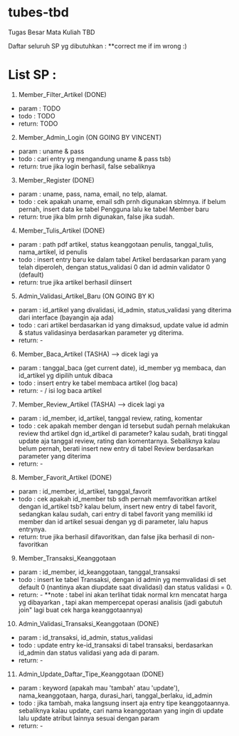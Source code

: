 # tubes-tbd
Tugas Besar Mata Kuliah TBD

Daftar seluruh SP yg dibutuhkan :
**correct me if im wrong :)

# List SP :
1. Member_Filter_Artikel (DONE)
- param : TODO
- todo  : TODO
- return: TODO

2. Member_Admin_Login (ON GOING BY VINCENT)
- param : uname & pass
- todo  : cari entry yg mengandung uname & pass tsb)
- return: true jika login berhasil, false sebaliknya

3. Member_Register (DONE)
- param : uname, pass, nama, email, no telp, alamat. 
- todo  : cek apakah uname, email sdh prnh digunakan sblmnya. if belum pernah, insert data ke tabel Pengguna lalu ke tabel Member baru 
- return: true jika blm prnh digunakan, false jika sudah.

4. Member_Tulis_Artikel (DONE)
- param : path pdf artikel, status keanggotaan penulis, tanggal_tulis, nama_artikel, id penulis
- todo  : insert entry baru ke dalam tabel Artikel berdasarkan param yang telah diperoleh, dengan status_validasi 0 dan id admin validator 0 (default)
- return: true jika artikel berhasil diinsert

5. Admin_Validasi_Artikel_Baru (ON GOING BY K)
- param : id_artikel yang divalidasi, id_admin, status_validasi yang diterima dari interface (bayangin aja ada)
- todo  : cari artikel berdasarkan id yang dimaksud, update value id admin & status validasinya berdasarkan parameter yg diterima.
- return: -

6. Member_Baca_Artikel (TASHA) --> dicek lagi ya
- param : tanggal_baca (get current date), id_member yg membaca, dan id_artikel yg dipilih untuk dibaca
- todo  : insert entry ke tabel membaca artikel (log baca)
- return: - / isi log baca artikel

7. Member_Review_Artikel (TASHA) --> dicek lagi ya
- param : id_member, id_artikel, tanggal review, rating, komentar
- todo  : cek apakah member dengan id tersebut sudah pernah melakukan review thd artikel dgn id_artikel di parameter? kalau sudah, brati tinggal update aja tanggal review, rating dan komentarnya. Sebaliknya kalau belum pernah, berati insert new entry di tabel Review berdasarkan parameter yang diterima
- return: - 

8. Member_Favorit_Artikel (DONE)
- param : id_member, id_artikel, tanggal_favorit
- todo  : cek apakah id_member tsb sdh pernah memfavoritkan artikel dengan id_artikel tsb? kalau belum, insert new entry di tabel favorit, sedangkan kalau sudah, cari entry di tabel favorit yang memiliki id member dan id artikel sesuai dengan yg di parameter, lalu hapus entrynya.
- return: true jika berhasil difavoritkan, dan false jika berhasil di non-favoritkan

9. Member_Transaksi_Keanggotaan
- param : id_member, id_keanggotaan, tanggal_transaksi
- todo  : insert ke tabel Transaksi, dengan id admin yg memvalidasi di set default 0 (nantinya akan diupdate saat divalidasi) dan status validasi = 0. 
- return: -
**note : tabel ini akan terlihat tidak normal krn mencatat harga yg dibayarkan , tapi akan mempercepat operasi analisis (jadi gabutuh join" lagi buat cek harga keanggotaannya)

10. Admin_Validasi_Transaksi_Keanggotaan (DONE)
- param : id_transaksi, id_admin, status_validasi
- todo  : update entry ke-id_transaksi di tabel transaksi, berdasarkan id_admin dan status validasi yang ada di param.
- return: -

11. Admin_Update_Daftar_Tipe_Keanggotaan (DONE)
- param : keyword (apakah mau 'tambah' atau 'update'), nama_keanggotaan, harga, durasi_hari, tanggal_berlaku, id_admin
- todo  : jika tambah, maka langsung insert aja entry tipe keanggotaannya. sebaliknya kalau update, cari nama keanggotaan yang ingin di update lalu update atribut lainnya sesuai dengan param
- return: -
